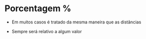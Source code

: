 # Porcentagem % 

* Em muitos casos é tratado da mesma maneira que as distâncias <length>

* Sempre será relativo a algum valor